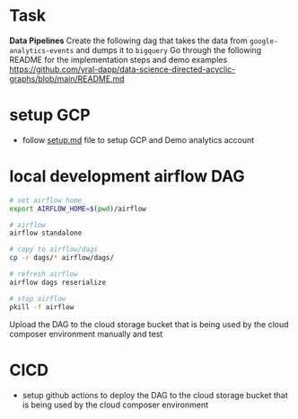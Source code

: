 # Task

**Data Pipelines**
Create the following dag that takes the data from `google-analytics-events` and dumps it to `bigquery`
Go through the following README for the implementation steps and demo examples
https://github.com/yral-dapp/data-science-directed-acyclic-graphs/blob/main/README.md

# setup GCP

- follow [setup.md](./setup.md) file to setup GCP and Demo analytics account

# local development airflow DAG

```bash
# set airflow home
export AIRFLOW_HOME=$(pwd)/airflow

# airflow
airflow standalone

# copy to airflow/dags
cp -r dags/* airflow/dags/

# refresh airflow
airflow dags reserialize

# stop airflow
pkill -f airflow
```

Upload the DAG to the cloud storage bucket that is being used by the cloud composer environment manually and test

# CICD

- setup github actions to deploy the DAG to the cloud storage bucket that is being used by the cloud composer environment
